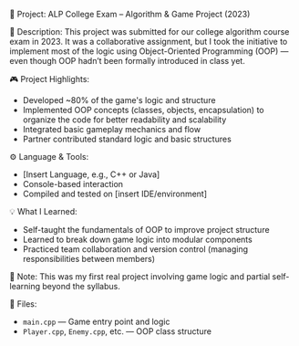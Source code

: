 📁 Project: ALP College Exam – Algorithm & Game Project (2023)

🧠 Description:
This project was submitted for our college algorithm course exam in 2023. It was a collaborative assignment, but I took the initiative to implement most of the logic using Object-Oriented Programming (OOP) — even though OOP hadn’t been formally introduced in class yet.

🎮 Project Highlights:
- Developed ~80% of the game's logic and structure
- Implemented OOP concepts (classes, objects, encapsulation) to organize the code for better readability and scalability
- Integrated basic gameplay mechanics and flow
- Partner contributed standard logic and basic structures

⚙️ Language & Tools:
- [Insert Language, e.g., C++ or Java]
- Console-based interaction
- Compiled and tested on [insert IDE/environment]

💡 What I Learned:
- Self-taught the fundamentals of OOP to improve project structure
- Learned to break down game logic into modular components
- Practiced team collaboration and version control (managing responsibilities between members)

📌 Note:
This was my first real project involving game logic and partial self-learning beyond the syllabus.

📁 Files:
- `main.cpp` — Game entry point and logic
- `Player.cpp`, `Enemy.cpp`, etc. — OOP class structure

